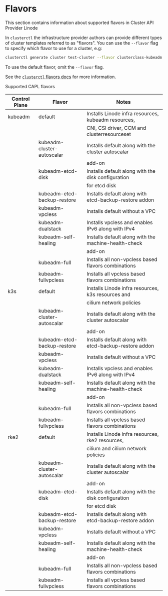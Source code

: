 # Flavors

This section contains information about supported flavors in Cluster API Provider Linode

In `clusterctl` the infrastructure provider authors can provide different types
of cluster templates referred to as "flavors". You can use the `--flavor` flag
to specify which flavor to use for a cluster, e.g:

```bash
clusterctl generate cluster test-cluster --flavor clusterclass-kubeadm
```

To use the default flavor, omit the `--flavor` flag.

See the [`clusterctl` flavors docs](https://cluster-api.sigs.k8s.io/clusterctl/commands/generate-cluster.html#flavors) for more information.

Supported CAPL flavors

| Control Plane  | Flavor                     | Notes                                                |
|----------------|----------------------------|------------------------------------------------------|
| kubeadm        | default                    | Installs Linode infra resources, kubeadm resources,  |
|                |                            | CNI, CSI driver, CCM and clusterresourceset          |
|                | kubeadm-cluster-autoscalar | Installs default along with the cluster autoscalar   |
|                |                            | add-on                                               |
|                | kubeadm-etcd-disk          | Installs default along with the disk configuration   |
|                |                            | for etcd disk                                        |
|                | kubeadm-etcd-backup-restore| Installs default along with etcd-backup-restore addon|
|                | kubeadm-vpcless            | Installs default without a VPC                       |
|                | kubeadm-dualstack          | Installs vpcless and enables IPv6 along with IPv4    |
|                | kubeadm-self-healing       | Installs default along with the machine-health-check |
|                |                            | add-on                                               |
|                | kubeadm-full               | Installs all non-vpcless based flavors combinations  |
|                | kubeadm-fullvpcless        | Installs all vpcless based flavors combinations      |
| k3s            | default                    | Installs Linode infra resources, k3s resources and   |
|                |                            | cilium network policies                              |
|                | kubeadm-cluster-autoscalar | Installs default along with the cluster autoscalar   |
|                |                            | add-on                                               |
|                | kubeadm-etcd-backup-restore| Installs default along with etcd-backup-restore addon|
|                | kubeadm-vpcless            | Installs default without a VPC                       |
|                | kubeadm-dualstack          | Installs vpcless and enables IPv6 along with IPv4    |
|                | kubeadm-self-healing       | Installs default along with the machine-health-check |
|                |                            | add-on                                               |
|                | kubeadm-full               | Installs all non-vpcless based flavors combinations  |
|                | kubeadm-fullvpcless        | Installs all vpcless based flavors combinations      |
| rke2           | default                    | Installs Linode infra resources, rke2 resources,     |
|                |                            | cilium and cilium network policies                   |
|                | kubeadm-cluster-autoscalar | Installs default along with the cluster autoscalar   |
|                |                            | add-on                                               |
|                | kubeadm-etcd-disk          | Installs default along with the disk configuration   |
|                |                            | for etcd disk                                        |
|                | kubeadm-etcd-backup-restore| Installs default along with etcd-backup-restore addon|
|                | kubeadm-vpcless            | Installs default without a VPC                       |
|                | kubeadm-self-healing       | Installs default along with the machine-health-check |
|                |                            | add-on                                               |
|                | kubeadm-full               | Installs all non-vpcless based flavors combinations  |
|                | kubeadm-fullvpcless        | Installs all vpcless based flavors combinations      |
